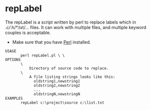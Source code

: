 repLabel
========

The repLabel is a script written by perl to replace labels which in *.c/*.h/*.txt/... files.
It can work with multiple files, and multiple keyword couples is acceptable.

* Make sure that you have [Perl](http://www.perl.org/) installed.


<pre><code>USAGE
       perl repLabel.pl \<dir\> \<list\>
OPTIONS
       \<dir\>
           Directory of source code to replace.
       \<list\>
           A file listing strings looks like this:
             oldstring1,newstring1
             oldstring2,newstring2
             ...
             oldstringN,newstringN
EXAMPLES
       repLabel c:\project\source c:\list.txt
</pre></code>
